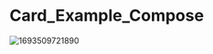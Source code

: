 # Card_Example_Compose
![1693509721890](https://github.com/CodeWithNazeefo/Card_Example_Compose/assets/118047308/b48e1e7a-2d2f-46f5-9796-46049a1517ff)
